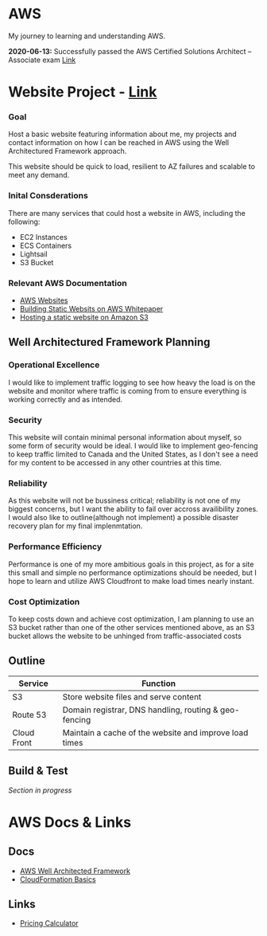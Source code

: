 # AWS
My journey to learning and understanding AWS.

**2020-06-13:** Successfully passed the AWS Certified Solutions Architect – Associate exam  [Link](https://www.youracclaim.com/badges/ad704ac3-49aa-4e13-9fd8-aa95f7cde3ae/linked_in)

# Website Project - [Link](https://futurewebsite.benJDtom.ca)
### Goal
Host a basic website featuring information about me, my projects and contact information on how I can be reached in AWS using the Well Architectured Framework approach.

This website should be quick to load, resilient to AZ failures and scalable to meet any demand.
### Inital Consderations
There are many services that could host a website in AWS, including the following:
* EC2 Instances
* ECS Containers
* Lightsail
* S3 Bucket

### Relevant AWS Documentation
* [AWS Websites](https://aws.amazon.com/websites/)
* [Building Static Websits on AWS Whitepaper](http://d0.awsstatic.com/whitepapers/Building%20Static%20Websites%20on%20AWS.pdf)
* [Hosting a static website on Amazon S3](https://docs.aws.amazon.com/AmazonS3/latest/dev/WebsiteHosting.html)

## Well Architectured Framework Planning
### Operational Excellence
 I would like to implement traffic logging to see how heavy the load is on the website and monitor where traffic is coming from to ensure everything is working correctly and as intended.
### Security
This website will contain minimal personal information about myself, so some form of security would be ideal. I would like to implement geo-fencing to keep traffic limited to Canada and the United States, as I don't see a need for my content to be accessed in any other countries at this time.
### Reliability
As this website will not be bussiness critical; reliability is not one of my biggest concerns, but I want the ability to fail over accross availibility zones. I would also like to outline(although not implement) a possible disaster recovery plan for my final implenmtation. 
### Performance Efficiency
Performance is one of my more ambitious goals in this project, as for a site this small and simple no performance optimizations should be needed, but I hope to learn and utilize AWS Cloudfront to make load times nearly instant.
### Cost Optimization
To keep costs down and achieve cost optimization, I am planning to use an S3 bucket rather than one of the other services mentioned above, as an S3 bucket allows the website to be unhinged from traffic-associated costs

## Outline
Service |Function
--------|-----------
S3          | Store website files and serve content
Route 53    | Domain registrar, DNS handling, routing & geo-fencing
Cloud Front | Maintain a cache of the website and improve load times



## Build & Test

*Section in progress*

# AWS Docs & Links
## Docs
* [AWS Well Architected Framework](https://d1.awsstatic.com/whitepapers/architecture/AWS_Well-Architected_Framework.pdf)
* [CloudFormation Basics](https://docs.aws.amazon.com/AWSCloudFormation/latest/UserGuide/gettingstarted.templatebasics.html)

## Links
* [Pricing Calculator](https://calculator.aws/#/)
